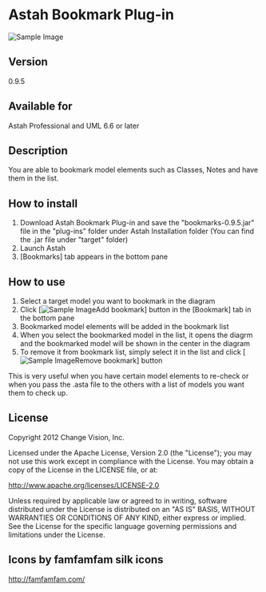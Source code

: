 Astah Bookmark Plug-in
======================
![Sample Image](https://github.com/kenkenji/astah-bookmarks-plugin/raw/master/doc/screenshots/Astah_Bookmark_Plugin.png)

Version
----------------
0.9.5

Available for
----------------
Astah Professional and UML 6.6 or later

Description
----------------
You are able to bookmark model elements such as Classes, Notes and have them in the list.

How to install
----------------
1. Download Astah Bookmark Plug-in and save the "bookmarks-0.9.5.jar" file in the "plug-ins" folder under Astah Installation folder (You can find the .jar file under "target" folder)
2. Launch Astah
3. [Bookmarks] tab appears in the bottom pane

How to use
----------------
1. Select a target model you want to bookmark in the diagram
2. Click [![Sample Image](https://github.com/kenkenji/astah-bookmarks-plugin/raw/master/doc/screenshots/tag_blue_add.png)Add bookmark] button in the [Bookmark] tab in the bottom pane
3. Bookmarked model elements will be added in the bookmark list
4. When you select the bookmarked model in the list, it opens the diagrm and the bookmarked model will be shown in the center in the diagram
5. To remove it from bookmark list, simply select it in the list and click [![Sample Image](https://github.com/kenkenji/astah-bookmarks-plugin/raw/master/doc/screenshots/tag_blue_delete.png)Remove bookmark] button

This is very useful when you have certain model elements to re-check or when you pass the .asta file to the others with a list of models you want them to check up.

License
---------------
Copyright 2012 Change Vision, Inc.

Licensed under the Apache License, Version 2.0 (the "License");
you may not use this work except in compliance with the License.
You may obtain a copy of the License in the LICENSE file, or at:

   <http://www.apache.org/licenses/LICENSE-2.0>

Unless required by applicable law or agreed to in writing, software
distributed under the License is distributed on an "AS IS" BASIS,
WITHOUT WARRANTIES OR CONDITIONS OF ANY KIND, either express or implied.
See the License for the specific language governing permissions and
limitations under the License.

Icons by famfamfam silk icons 
----------------
<http://famfamfam.com/>
